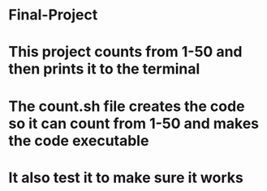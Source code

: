 # Final-Project
# This project counts from 1-50 and then prints it to the terminal
# The count.sh file creates the code so it can count from 1-50 and makes the code executable 
# It also test it to make sure it works

